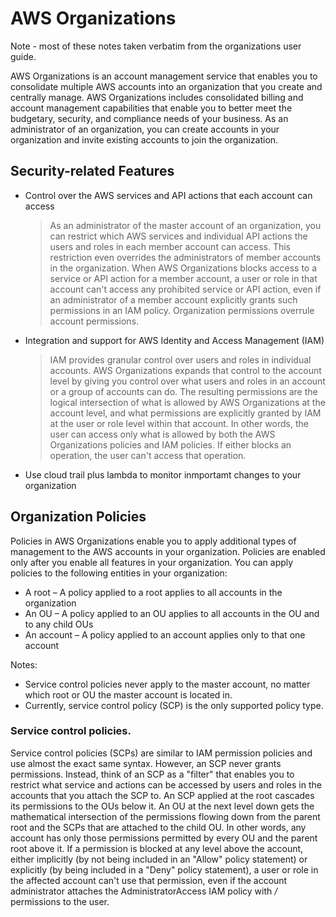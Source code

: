 # AWS Organizations

Note - most of these notes taken verbatim from the organizations user guide.

AWS Organizations is an account management service that enables you to consolidate multiple AWS accounts into an organization that you create and centrally manage. AWS Organizations includes consolidated billing and account management capabilities that enable you to better meet the budgetary, security, and compliance needs of your business. As an administrator of an organization, you can create accounts in your organization and invite existing accounts to join the organization.


## Security-related Features

* Control over the AWS services and API actions that each account can access

    > As an administrator of the master account of an organization, you can restrict which AWS services and individual API actions the users and roles in each member account can access. This restriction even overrides the administrators of member accounts in the organization. When AWS Organizations blocks access to a service or API action for a member account, a user or role in that account can't access any prohibited service or API action, even if an administrator of a member account explicitly grants such permissions in an IAM policy. Organization permissions overrule account permissions.

* Integration and support for AWS Identity and Access Management (IAM)

    > IAM provides granular control over users and roles in individual accounts. AWS Organizations expands that control to the account level by giving you control over what users and roles in an account or a group of accounts can do. The resulting permissions are the logical intersection of what is allowed by AWS Organizations at the account level, and what permissions are explicitly granted by IAM at the user or role level within that account. In other words, the user can access only what is allowed by both the AWS Organizations policies and IAM policies. If either blocks an operation, the user can't access that operation.

* Use cloud trail plus lambda to monitor inmportamt changes to your organization


## Organization Policies

Policies in AWS Organizations enable you to apply additional types of management to the AWS accounts in your organization. Policies are enabled only after you enable all features in your organization. You can apply policies to the following entities in your organization:

* A root – A policy applied to a root applies to all accounts in the organization
* An OU – A policy applied to an OU applies to all accounts in the OU and to any child OUs
* An account – A policy applied to an account applies only to that one account

Notes:

* Service control policies never apply to the master account, no matter which root or OU the master account is located in.
* Currently, service control policy (SCP) is the only supported policy type.

### Service control policies. 

Service control policies (SCPs) are similar to IAM permission policies and use almost the exact same syntax. However, an SCP never grants permissions. Instead, think of an SCP as a "filter" that enables you to restrict what service and actions can be accessed by users and roles in the accounts that you attach the SCP to. An SCP applied at the root cascades its permissions to the OUs below it. An OU at the next level down gets the mathematical intersection of the permissions flowing down from the parent root and the SCPs that are attached to the child OU. In other words, any account has only those permissions permitted by every OU and the parent root above it. If a permission is blocked at any level above the account, either implicitly (by not being included in an "Allow" policy statement) or explicitly (by being included in a "Deny" policy statement), a user or role in the affected account can't use that permission, even if the account administrator attaches the AdministratorAccess IAM policy with */* permissions to the user.
